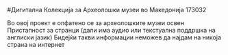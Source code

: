 #Дигитална Колекција за Археолошки музеи во Македонија 173032

Во овој проект е опфатено се за археолошките музеи освен 
Пристапност за странци (дали има аудио или текстуална поддршка на англиски јазик)
Бидејќи такви информации неможев да најдам на никоја страна на интернет
